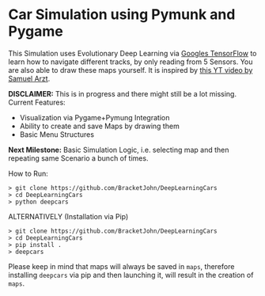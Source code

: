 # Car Simulation using Pymunk and Pygame

This Simulation uses Evolutionary Deep Learning via [Googles TensorFlow](https://github.com/tensorflow/tensorflow) to learn how to navigate different tracks, by only reading from 5 Sensors. You are also able to draw these maps yourself. It is inspired by [this YT video by Samuel Arzt](https://www.youtube.com/watch?v=Aut32pR5PQA).

__DISCLAIMER:__ This is in progress and there might still be a lot missing. Current Features:
* Visualization via Pygame+Pymung Integration
* Ability to create and save Maps by drawing them
* Basic Menu Structures

__Next Milestone:__ Basic Simulation Logic, i.e. selecting map and then repeating same Scenario a bunch of times.

How to Run:
```
> git clone https://github.com/BracketJohn/DeepLearningCars
> cd DeepLearningCars
> python deepcars
```

ALTERNATIVELY (Installation via Pip)

```
> git clone https://github.com/BracketJohn/DeepLearningCars
> cd DeepLearningCars
> pip install .
> deepcars
```

Please keep in mind that maps will always be saved in `maps`, therefore installing `deepcars` via pip and then launching it, will result in the creation of `maps`.
